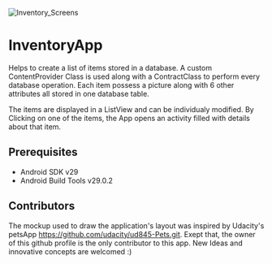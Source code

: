 ![Inventory_Screens](https://user-images.githubusercontent.com/48886200/80657779-8ca81b00-8a52-11ea-9b95-7bc68ec19153.png)

# InventoryApp
Helps to create a list of items stored in a database. A custom ContentProvider Class is used along with a ContractClass to perform every database operation. Each item possess a picture along with 6 other attributes all stored in one database table. 

The items are displayed in a ListView and can be individualy modified.
By Clicking on one of the items, the App opens an activity filled with details about that item.

## Prerequisites 
* Android SDK v29
* Android Build Tools v29.0.2

## Contributors

The mockup used to draw the application's layout was inspired by Udacity's petsApp https://github.com/udacity/ud845-Pets.git. Exept that, the owner of this github profile is the only contributor to this app. New Ideas and innovative concepts are welcomed :)

